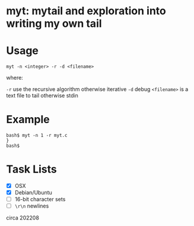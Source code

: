 # myt: mytail and exploration into writing my own tail

# Usage

```
myt -n <integer> -r -d <filename>
```

where:

  `-r` use the recursive algorithm otherwise iterative
  `-d` debug
  `<filename>` is a text file to tail otherwise stdin


# Example

```
bash$ myt -n 1 -r myt.c
}
bash$ 
```

# Task Lists
- [x] OSX
- [x] Debian/Ubuntu
- [ ] 16-bit character sets
- [ ] `\r\n` newlines

circa 202208
